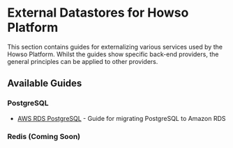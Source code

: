 # External Datastores for Howso Platform

This section contains guides for externalizing various services used by the Howso Platform.  Whilst the guides show specific back-end providers, the general principles can be applied to other providers.

## Available Guides

### PostgreSQL
- [AWS RDS PostgreSQL](postgres/aws-rds/README.md) - Guide for migrating PostgreSQL to Amazon RDS

### Redis (Coming Soon)